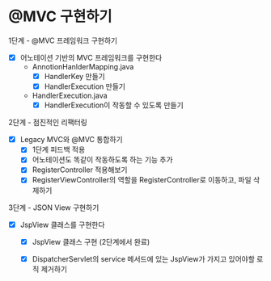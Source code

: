 # @MVC 구현하기

1단계 - @MVC 프레임워크 구현하기
- [x] 어노테이션 기반의 MVC 프레임워크를 구현한다
  - AnnotionHanlderMapping.java
    - [x] HandlerKey 만들기
    - [x] HandlerExecution 만들기
  - HandlerExecution.java
    - [x] HandlerExecution이 작동할 수 있도록 만들기

2단계 - 점진적인 리팩터링
- [x] Legacy MVC와 @MVC 통합하기
  - [x] 1단계 피드백 적용
  - [x] 어노테이션도 똑같이 작동하도록 하는 기능 추가
  - [x] RegisterController 적용해보기
  - [x] RegisterViewController의 역할을 RegisterController로 이동하고, 파일 삭제하기

3단계 - JSON View 구현하기
- [x] JspView 클래스를 구현한다
  - [x] JspView 클래스 구현 (2단계에서 완료)
  - [x] DispatcherServlet의 service 메서드에 있는 JspView가 가지고 있어야할 로직 제거하기

